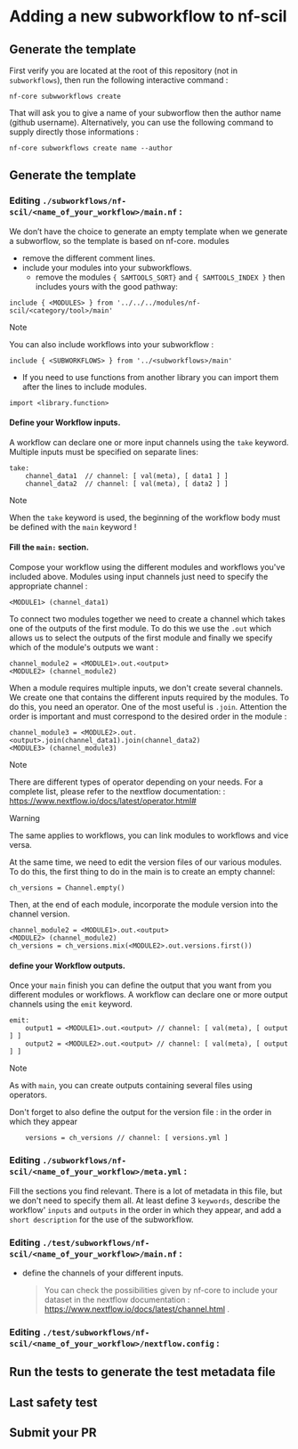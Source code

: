 # Adding a new subworkflow to nf-scil

## Generate the template

First verify you are located at the root of this repository (not in `subworkflows`), then run the following interactive command :

```
nf-core subwworkflows create
```

That will ask you to give a name of your subworflow then the author name (github username).
Alternatively, you can use the following command to supply directly those informations :

```
nf-core subworkflows create name --author
```

## Generate the template

### Editing `./subworkflows/nf-scil/<name_of_your_workflow>/main.nf` :

We don’t have the choice to generate an empty template when we generate a subworflow, so the template is based on nf-core.
modules
- remove the different comment lines.
- include your modules into your subworkflows.
  - remove the modules `{ SAMTOOLS_SORT}` and `{ SAMTOOLS_INDEX }` then includes yours with the good pathway:

```
include { <MODULES>	} from '../../../modules/nf-scil/<category/tool>/main'
```

>[!NOTE]
>You can also include workflows into your subworkflow :

```
include { <SUBWORKFLOWS> } from '../<subworkflows>/main'
```

- If you need to use functions from another library you can import them after the lines to include modules.

```
import <library.function>
```

#### Define your Workflow inputs.
A workflow can declare one or more input channels using the `take` keyword.
Multiple inputs must be specified on separate lines:

```
take:
    channel_data1  // channel: [ val(meta), [ data1 ] ]
    channel_data2  // channel: [ val(meta), [ data2 ] ]
```

>[!NOTE]
>When the `take` keyword is used, the beginning of the workflow body must be defined with the `main` keyword !

#### Fill the `main:` section.

Compose your workflow using the different modules and workflows you've included above.
Modules using input channels just need to specify the appropriate channel :

```
<MODULE1> (channel_data1)
```

To connect two modules together we need to create a channel which takes one of the outputs of the first module. To do this we use the `.out` which allows us to select the outputs of the first module and finally we specify which of the module's outputs we want :

```
channel_module2 = <MODULE1>.out.<output>
<MODULE2> (channel_module2)
```

When a module requires multiple inputs, we don't create several channels. We create one that contains the different inputs required by the modules. To do this, you need an operator. One of the most useful is `.join`. Attention the order is important and must correspond to the desired order in the module :

```
channel_module3 = <MODULE2>.out.<output>.join(channel_data1).join(channel_data2)
<MODULE3> (channel_module3)
```
>[!NOTE]
>There are different types of operator depending on your needs. For a complete list, please refer to the nextflow documentation: : https://www.nextflow.io/docs/latest/operator.html#

>[!WARNING]
>The same applies to workflows, you can link modules to workflows and vice versa.


At the same time, we need to edit the version files of our various modules. To do this, the first thing to do in the main is to create an empty channel:

```
ch_versions = Channel.empty()
```

Then, at the end of each module, incorporate the module version into the channel version.

```
channel_module2 = <MODULE1>.out.<output>
<MODULE2> (channel_module2)
ch_versions = ch_versions.mix(<MODULE2>.out.versions.first())
```

#### define your Workflow outputs.
Once your `main` finish you can define the output that you want from you different modules or workflows.
A workflow can declare one or more output channels using the `emit` keyword.

```
emit:
    output1 = <MODULE1>.out.<output> // channel: [ val(meta), [ output ] ]
    output2 = <MODULE2>.out.<output> // channel: [ val(meta), [ output ] ]
```
>[!NOTE]
>As with `main`, you can create outputs containing several files using operators.

Don't forget to also define the output for the version file :
in the order in which they appear
```
    versions = ch_versions // channel: [ versions.yml ]
```

### Editing `./subworkflows/nf-scil/<name_of_your_workflow>/meta.yml` :

Fill the sections you find relevant. There is a lot of metadata in this file, but we
don't need to specify them all. At least define 3 `keywords`, describe the workflow'
`inputs` and `outputs` in the order in which they appear, and add a `short description` for the use of the subworkflow.

### Editing `./test/subworkflows/nf-scil/<name_of_your_workflow>/main.nf` :
  - define the channels of your different inputs.
    > You can check the possibilities given by nf-core to include your dataset in the nextflow documentation : https://www.nextflow.io/docs/latest/channel.html .

### Editing `./test/subworkflows/nf-scil/<name_of_your_workflow>/nextflow.config` :

## Run the tests to generate the test metadata file

## Last safety test

## Submit your PR
